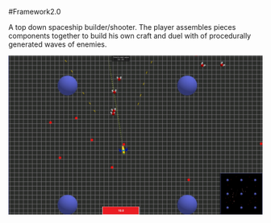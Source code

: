 #Framework2.0

A top down spaceship builder/shooter. The player assembles pieces components together to build his own craft and duel with of procedurally generated waves of enemies.

![Alt text](topdown.jpg) 